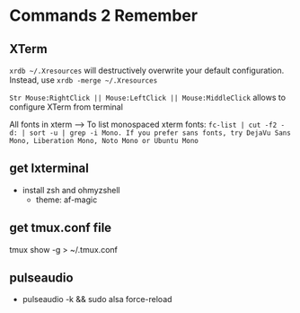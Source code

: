 # Commands 2 Remember

## XTerm
`xrdb ~/.Xresources` will destructively overwrite your default configuration.
Instead, use `xrdb -merge ~/.Xresources`

`Str Mouse:RightClick || Mouse:LeftClick || Mouse:MiddleClick` allows to configure XTerm from terminal

All fonts in xterm --> To list monospaced xterm fonts: `fc-list | cut -f2 -d: | sort -u | grep -i Mono. If you prefer sans fonts, try DejaVu Sans Mono, Liberation Mono, Noto Mono or Ubuntu Mono`

## get lxterminal
- install zsh and ohmyzshell
	- theme: af-magic

## get tmux.conf file
tmux show -g > ~/.tmux.conf

## pulseaudio
- pulseaudio -k && sudo alsa force-reload


